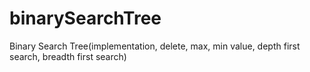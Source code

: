 # binarySearchTree
 Binary Search Tree(implementation, delete, max, min value, depth first search, breadth first search)
